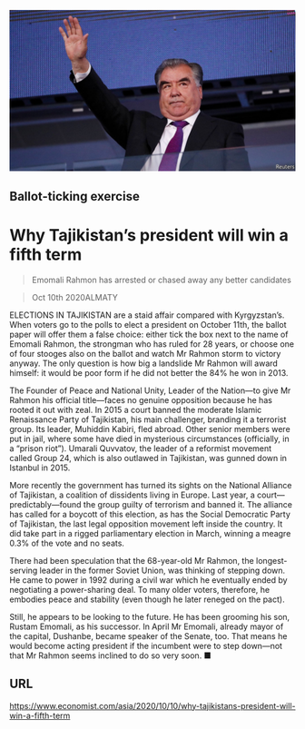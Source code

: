 ![](./images/20201010_ASP002.jpg)

## Ballot-ticking exercise

# Why Tajikistan’s president will win a fifth term

> Emomali Rahmon has arrested or chased away any better candidates

> Oct 10th 2020ALMATY

ELECTIONS IN TAJIKISTAN are a staid affair compared with Kyrgyzstan’s. When voters go to the polls to elect a president on October 11th, the ballot paper will offer them a false choice: either tick the box next to the name of Emomali Rahmon, the strongman who has ruled for 28 years, or choose one of four stooges also on the ballot and watch Mr Rahmon storm to victory anyway. The only question is how big a landslide Mr Rahmon will award himself: it would be poor form if he did not better the 84% he won in 2013.

The Founder of Peace and National Unity, Leader of the Nation—to give Mr Rahmon his official title—faces no genuine opposition because he has rooted it out with zeal. In 2015 a court banned the moderate Islamic Renaissance Party of Tajikistan, his main challenger, branding it a terrorist group. Its leader, Muhiddin Kabiri, fled abroad. Other senior members were put in jail, where some have died in mysterious circumstances (officially, in a “prison riot”). Umarali Quvvatov, the leader of a reformist movement called Group 24, which is also outlawed in Tajikistan, was gunned down in Istanbul in 2015.

More recently the government has turned its sights on the National Alliance of Tajikistan, a coalition of dissidents living in Europe. Last year, a court—predictably—found the group guilty of terrorism and banned it. The alliance has called for a boycott of this election, as has the Social Democratic Party of Tajikistan, the last legal opposition movement left inside the country. It did take part in a rigged parliamentary election in March, winning a meagre 0.3% of the vote and no seats.

There had been speculation that the 68-year-old Mr Rahmon, the longest-serving leader in the former Soviet Union, was thinking of stepping down. He came to power in 1992 during a civil war which he eventually ended by negotiating a power-sharing deal. To many older voters, therefore, he embodies peace and stability (even though he later reneged on the pact).

Still, he appears to be looking to the future. He has been grooming his son, Rustam Emomali, as his successor. In April Mr Emomali, already mayor of the capital, Dushanbe, became speaker of the Senate, too. That means he would become acting president if the incumbent were to step down—not that Mr Rahmon seems inclined to do so very soon. ■

## URL

https://www.economist.com/asia/2020/10/10/why-tajikistans-president-will-win-a-fifth-term
